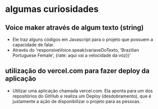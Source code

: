 # algumas curiosidades 

## Voice maker através de algum texto (string)

<script src="https://code.responsivevoice.org/responsivevoice. js"></script>

- Ele traz alguns códigos em Javascript para o projeto que possuem a capacidade de falar.
- Através do 'responsiveVoice.speak(variaveDoTexto, 'Brazilian Portuguese Female', {rate: aqui vai a velocidade da vóz})' 

## utilização do vercel.com para fazer deploy da aplicação

- Utilizar uma aplicação chamada vercel.com. Ela aponta para um dos repositórios do GitHub e realiza um Deploy (desdobramento), que é justamente a ação de disponibilizar o projeto para as pessoas.
